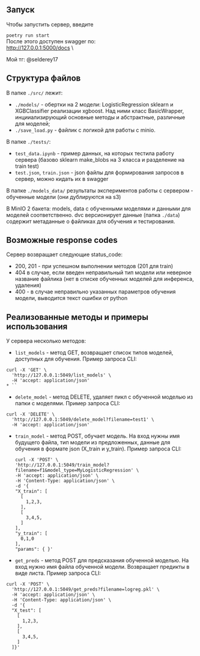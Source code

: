 ## Запуск
Чтобы запустить сервер, введите

`poetry run start` \
После этого доступен swagger по: \
http://127.0.0.1:5000/docs \

Мой тг: @selderey17

## Структура файлов
В папке `./src/` лежит:
* `./models/` - обертки на 2 модели: LogisticRegression sklearn и XGBClassifier реализации xgboost. Над ними класс BasicWrapper, инцииализирующий основные методы и абстрактные, различные для моделей;
* `./save_load.py` - файлик с логикой для работы с minio.

В папке `./tests/`:
* `test_data.ipynb` - пример данных, на которых тестила работу сервера (базово sklearn make_blobs на 3 класса и разделение на train test)
* `test.json`, `train.json` - json файлы для формирования запросов в сервер, можно кидать их в swagger

В папке `./models_data/` результаты экспериментов работы с сервером - обученные модели (они дублируются на s3)

В MinIO 2 бакета: models, data с обученными моделями и данными для моделей соответственно. dvc версионирует данные (папка `./data`) содержит метаданные о файликах для обучения и тестирования.

## Возможные response codes
Сервер возвращает следующие status_code:
* 200, 201 - при успешном выполнении методов (201 для train)
* 404 в случае, если введен неправильный тип модели или неверное название файлика (нет в списке обученных моделей для инференса, удаления)
* 400 - в случае неправильно указанных параметров обучения модели, выводится текст ошибки от python

## Реализованные методы и примеры использования
У сервера несколько методов: 
* `list_models` - метод GET, возвращает список типов моделей, доступных для обучения. Пример запроса CLI:
```
curl -X 'GET' \
  'http://127.0.0.1:5049/list_models' \
  -H 'accept: application/json'
* ``
```

* `delete_model` - метод DELETE, удаляет пикл с обученной моделью из папки с моделями. Пример запроса CLI:
```
curl -X 'DELETE' \
  'http://127.0.0.1:5049/delete_model?filename=test1' \
  -H 'accept: application/json'
```

* `train_model` - метод POST, обучает модель. На вход нужны имя будущего файла, тип модели из предложенных, данные для обучения в формате json (X_train и y_train). Пример запроса CLI:
  ```
  curl -X 'POST' \
  'http://127.0.0.1:5049/train_model?filename=f1&model_type=MyLogisticRegression' \
  -H 'accept: application/json' \
  -H 'Content-Type: application/json' \
  -d '{
  "X_train": [
    [
      1,2,3,
    ],
    [
      3,4,5,
    ]
  ],
  "y_train": [
    0,1,0
  ],
  "params": { }'
  ```

* `get_preds` - метод POST для предсказания обученной моделью. На вход нужно имя файла обученной модели. Возвращает предикты в виде листа. Пример запроса CLI:

```
curl -X 'POST' \
  'http://127.0.0.1:5049/get_preds?filename=logreg.pkl' \
  -H 'accept: application/json' \
  -H 'Content-Type: application/json' \
  -d '{
  "X_test": [
    [
      1,2,3,
    ],
    [
      3,4,5,
    ]
  ]}'
```
